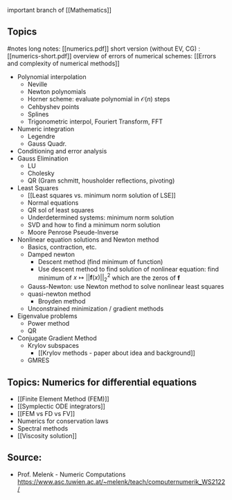 important branch of [[Mathematics]]


## Topics

#notes 
long notes: [[numerics.pdf]]
short version (without EV, CG) : [[numerics-short.pdf]]
overview of errors of numerical schemes: [[Errors and complexity of numerical methods]]

- Polynomial interpolation
	- Neville
	- Newton polynomials
	- Horner scheme: evaluate polynomial in $\mathcal{O}(n)$ steps
	- Cehbyshev points
	- Splines
	- Trigonometric interpol, Fouriert Transform, FFT
- Numeric integration
	- Legendre
	- Gauss Quadr.
- Conditioning and error analysis
- Gauss Elimination
	- LU
	- Cholesky
	- QR (Gram schmitt, housholder reflections, pivoting)
- Least Squares
	- [[Least squares vs. minimum norm solution of LSE]]
	- Normal equations
	- QR sol of least squares
	- Underdetermined systems: minimum norm solution
	- SVD and how to find a minimum norm solution
	- Moore Penrose Pseude-Inverse
- Nonlinear equation solutions and Newton method
	- Basics, contraction, etc.
	- Damped newton
		- Descent method (find minimum of function)
		- Use descent method to find solution of nonlinear equation: find minimum of $x\mapsto||\boldsymbol{f}(x)||^2_2$  which are the zeros of $\boldsymbol{f}$ 
	- Gauss-Newton: use Newton method to solve nonlinear least squares 
	- quasi-newton method
		- Broyden method
	- Unconstrained minimization / gradient methods
- Eigenvalue problems
	- Power method
	- QR
- Conjugate Gradient Method
	- Krylov subspaces
		- [[Krylov methods - paper about idea and background]]
	- GMRES


## Topics: Numerics for differential equations
- [[Finite Element Method (FEM)]]
- [[Symplectic ODE integrators]]
- [[FEM vs FD vs FV]]
- Numerics for conservation laws
- Spectral methods
- [[Viscosity solution]]




## Source:
- Prof. Melenk - Numeric Computations https://www.asc.tuwien.ac.at/~melenk/teach/computernumerik_WS2122/